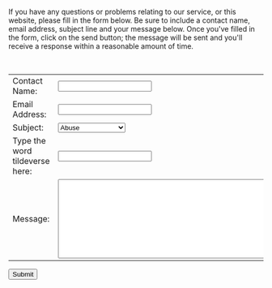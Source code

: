 If you have any questions or problems relating to our service, or this website, please fill in the form below. Be sure to include a contact name, email address, subject line and your message below. Once you've filled in the form, click on the send button; the message will be sent and you'll receive a response within a reasonable amount of time.

<form action='/includes/contact.php'>
<table>
<tr><td>Contact Name:</td> <td> <input type='text' name='contact_name'></td></tr>
<tr><td>Email Address:</td> <td> <input type='text' name='email_address'></td></tr>
<tr><td>Subject:</td> <td>
<select name="type">
    <option value="abuse">Abuse</option>
    <option value="support">Support</option>
    <option value="copyright">Copyright Problem</option></td></tr>
    
</select><br> </td></tr>
<tr><td>Type the word tildeverse here:</td> <td> <input type='textarea' name='tv'></td></tr>
<tr><td>Message:</td><td><textarea name='message' rows = "10" cols = "80"></textarea><td>
</table>
<input type='submit'>
</form>

